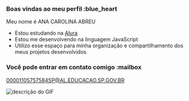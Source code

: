 ### Boas vindas ao meu perfil :blue_heart

Meu nome é ANA CAROLINA ABREU

- Estou estudando na [Alura](https://www.alura.com.br)
- Estou me desenvolvendo na linguagem JavaScript
- Utilizo esse espaço para minha organização e compartilhamento dos meus projetos desenvolvidos

### Você pode entrar em contato comigo :mailbox

00001105757584SP@AL.EDUCACAO.SP.GOV.BR


![descrição do GIF](https://media1.tenor.com/m/rCSZQxNVEmgAAAAC/help-me-lord-help-me.gif)
